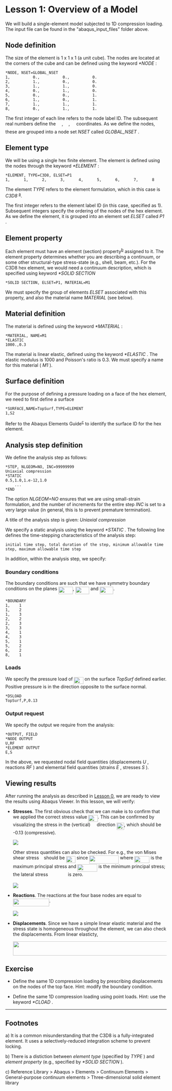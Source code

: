 # Lesson 1: Overview of a Model

We will build a single-element model subjected to 1D compression loading. The input file can be found in the "abaqus_input_files" folder above.

## Node definition

The size of the element is 1 x 1 x 1 (a unit cube). The nodes are located at the corners of the cube and can be defined using the keyword <em> *NODE </em>:

	*NODE, NSET=GLOBAL_NSET
	1,          0.,          0.,          0.
	2,          1.,          0.,          0.
	3,          1.,          1.,          0.
	4,          0.,          1.,          0.
	5,          0.,          0.,          1.
	6,          1.,          0.,          1.
	7,          1.,          1.,          1.
	8,          0.,          1.,          1.

The first integer of each line refers to the node label ID. The subsequent real numbers define the <img src="/01_Lesson/tex/cbfb1b2a33b28eab8a3e59464768e810.svg?invert_in_darkmode&sanitize=true" align=middle width=14.908688849999992pt height=22.465723500000017pt/>, <img src="/01_Lesson/tex/91aac9730317276af725abd8cef04ca9.svg?invert_in_darkmode&sanitize=true" align=middle width=13.19638649999999pt height=22.465723500000017pt/>, <img src="/01_Lesson/tex/5b51bd2e6f329245d425b8002d7cf942.svg?invert_in_darkmode&sanitize=true" align=middle width=12.397274999999992pt height=22.465723500000017pt/> coordinates. As we define the nodes, these are grouped into a node set <em> NSET </em> called <em> GLOBAL_NSET </em>.

## Element type

We will be using a single hex finite element. The element is defined using the nodes through the keyword <em> *ELEMENT </em>:

	*ELEMENT, TYPE=C3D8, ELSET=P1
	1,      1,      2,      3,      4,      5,      6,      7,      8

The element <em> TYPE </em> refers to the element formulation, which in this case is <em> C3D8 </em><sup>[a](#myfootnote1)</sup>.  

The first integer refers to the element label ID (in this case, specified as 1). Subsequent integers specify the ordering of the nodes of the hex element. As we define the element, it is grouped into an element set <em> ELSET </em> called <em> P1 </em>. 

## Element property

Each element must have an element (section) property<sup>[b](#myfootnote1)</sup> assigned to it. The element property determines whether you are describing a continuum, or some other structural-type stress-state (e.g., shell, beam, etc.). For the C3D8 hex element, we would need a continuum description, which is specified using keyword <em> *SOLID SECTION </em>

	*SOLID SECTION, ELSET=P1, MATERIAL=M1

We must specify the group of elements <em> ELSET </em> associated with this property, and also the material name <em> MATERIAL </em> (see below).

## Material definition

The material is defined using the keyword <em> *MATERIAL </em>:

	*MATERIAL, NAME=M1
	*ELASTIC
	1000.,0.3

The material is linear elastic, defined using the keyword <em> *ELASTIC </em>. The elastic modulus is 1000 and Poisson's ratio is 0.3. We must specify a name for this material (<em> M1 </em>).

## Surface definition
For the purpose of defining a pressure loading on a face of the hex element, we need to first define a surface

	*SURFACE,NAME=TopSurf,TYPE=ELEMENT
	1,S2

Refer to the Abaqus Elements Guide<sup>[c](#myfootnote1)</sup> to identify the surface ID for the hex element.

## Analysis step definition

We define the analysis step as follows:

	*STEP, NLGEOM=NO, INC=99999999
	Uniaxial compression
	*STATIC
	0.5,1.0,1.e-12,1.0
		...
	*END
	
The option <em> NLGEOM=NO </em> ensures that we are using small-strain formulation, and the number of increments for the entire step <em> INC </em> is set to a very large value (in general, this is to prevent premature termination).

A title of the analysis step is given: <em> Uniaxial compression </em>

We specify a static analysis using the keyword <em> *STATIC </em>. The following line defines the time-stepping characteristics of the analysis step:

	initial time step, total duration of the step, minimum allowable time step, maximum allowable time step

In addition, within the analysis step, we specify:
	
### Boundary conditions

The boundary conditions are such that we have symmetry boundary conditions on the planes <img src="/01_Lesson/tex/b6903d0bfe9fdb18f618c3811752bda9.svg?invert_in_darkmode&sanitize=true" align=middle width=45.04550654999999pt height=22.465723500000017pt/>, <img src="/01_Lesson/tex/5e00215a538a57a8b3eae1a769cd34d6.svg?invert_in_darkmode&sanitize=true" align=middle width=43.33321904999999pt height=22.465723500000017pt/> and <img src="/01_Lesson/tex/e51463e7c08e166a5ffb970655d2d909.svg?invert_in_darkmode&sanitize=true" align=middle width=42.53410919999999pt height=22.465723500000017pt/>.

	*BOUNDARY
	1,    1
	1,    2
	1,    3
	2,    2
	2,    3
	3,    3
	4,    1
	4,    3
	5,    1
	5,    2
	6,    2
	8,    1	

### Loads

We specify the pressure load of <img src="/01_Lesson/tex/619592087e8219141eb96df340222866.svg?invert_in_darkmode&sanitize=true" align=middle width=29.22385289999999pt height=21.18721440000001pt/> on the surface <em> TopSurf </em> defined earlier. Positive pressure is in the direction opposite to the surface normal.

	*DSLOAD
	TopSurf,P,0.13

### Output request

We specify the output we require from the analysis:

	*OUTPUT, FIELD
	*NODE OUTPUT
	U,RF
	*ELEMENT OUTPUT
	E,S

In the above, we requested nodal field quantities (displacements <em> U </em>, reactions <em> RF </em>) and elemental field quantities (strains <em> E </em>, stresses <em> S </em>).

## Viewing results

After running the analysis as described in [Lesson 0](./../00_Lesson), we are ready to view the results using Abaqus Viewer. In this lesson, we will verify:

* **Stresses**. The first obvious check that we can make is to confirm that we applied the correct stress value <img src="/01_Lesson/tex/619592087e8219141eb96df340222866.svg?invert_in_darkmode&sanitize=true" align=middle width=29.22385289999999pt height=21.18721440000001pt/>. This can be confirmed by visualizing the stress in the (vertical) <img src="/01_Lesson/tex/5b51bd2e6f329245d425b8002d7cf942.svg?invert_in_darkmode&sanitize=true" align=middle width=12.397274999999992pt height=22.465723500000017pt/> direction <img src="/01_Lesson/tex/8f372bf5cff388edf2a30074c7f27736.svg?invert_in_darkmode&sanitize=true" align=middle width=23.18501789999999pt height=22.465723500000017pt/>, which should be -0.13 (compressive).

	![](./abaqus_input_files/1ElementTest_Lesson1_Step1_S33.png)
	
	Other stress quantities can also be checked. For e.g., the von Mises shear stress <img src="/01_Lesson/tex/d5c18a8ca1894fd3a7d25f242cbe8890.svg?invert_in_darkmode&sanitize=true" align=middle width=7.928106449999989pt height=14.15524440000002pt/> should be <img src="/01_Lesson/tex/619592087e8219141eb96df340222866.svg?invert_in_darkmode&sanitize=true" align=middle width=29.22385289999999pt height=21.18721440000001pt/> since <img src="/01_Lesson/tex/a03c0cdcd2a4f14d3fa3e52fa13ad35a.svg?invert_in_darkmode&sanitize=true" align=middle width=92.60449109999998pt height=24.65753399999998pt/> where <img src="/01_Lesson/tex/e03c67b59d1405f92aed6a4c7eb4deca.svg?invert_in_darkmode&sanitize=true" align=middle width=46.90440644999998pt height=21.18721440000001pt/> is the maximum principal stress and <img src="/01_Lesson/tex/87913464a94d6d2e461966c0b3c99095.svg?invert_in_darkmode&sanitize=true" align=middle width=61.87021499999999pt height=22.465723500000017pt/> is the minimum principal stress; the lateral stress <img src="/01_Lesson/tex/0d1356111d3a14163216612043294f2e.svg?invert_in_darkmode&sanitize=true" align=middle width=54.63085154999999pt height=14.15524440000002pt/> is zero.
	
	![](./abaqus_input_files/1ElementTest_Lesson1_Step1_VMS.png	)

* **Reactions**. The reactions at the four base nodes are equal to <img src="/01_Lesson/tex/6a295b2e0ddef468a1bf686a71ef7080.svg?invert_in_darkmode&sanitize=true" align=middle width=113.242173pt height=24.65753399999998pt/>.
	
	![](./abaqus_input_files/1ElementTest_Lesson1_Step1_RF3.png	)
	
* **Displacements**. Since we have a simple linear elastic material and the stress state is homogeneous throughout the element, we can also check the displacements. From linear elasticty, 
	
	<img src="/01_Lesson/tex/a70b5660931dbe13aa1b7a77b9c9865f.svg?invert_in_darkmode&sanitize=true" align=middle width=598.41695595pt height=43.42856099999997pt/>
	
	
	


## Exercise 

* Define the same 1D compression loading by prescribing displacements on the nodes of the top face. Hint: modify the boundary condition.

* Define the same 1D compression loading using point loads. Hint: use the keyword <em> *CLOAD </em>.

---
## Footnotes
<a name="myfootnote1">a</a>) It is a common misunderstanding that the C3D8 is a fully-integrated element. It uses a selectively-reduced integration scheme to prevent locking. 

<a name="myfootnote1">b</a>) There is a distiction between <em> element type </em> (specified by <em> TYPE </em>) and <em> element property </em> (e.g., specified by <em> *SOLID SECTION </em>). 

<a name="myfootnote1">c</a>) Reference Library > Abaqus > Elements > Continuum Elements > General-purpose continuum elements > Three-dimensional solid element library   